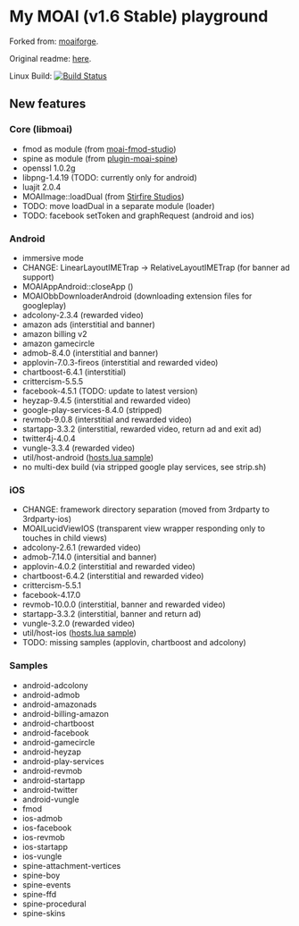 # My MOAI (v1.6 Stable) playground

Forked from: [moaiforge](https://github.com/moaiforge/moai-sdk).

Original readme: [here](https://github.com/moaiforge/moai-sdk/blob/1.6-stable/README.md).

Linux Build: [![Build Status](https://api.travis-ci.org/btatarov/moai-sdk.svg?branch=postmorph)](https://travis-ci.org/btatarov/moai-sdk)

## New features

### Core (libmoai)
* fmod as module (from [moai-fmod-studio](https://github.com/Vavius/moai-fmod-studio))
* spine as module (from [plugin-moai-spine](https://github.com/Vavius/plugin-moai-spine))
* openssl 1.0.2g
* libpng-1.4.19 (TODO: currently only for android)
* luajit 2.0.4
* MOAIImage::loadDual (from [Stirfire Studios](https://github.com/StirfireStudios/moai-dev))
* TODO: move loadDual in a separate module (loader)
* TODO: facebook setToken and graphRequest (android and ios)

### Android
* immersive mode
* CHANGE: LinearLayoutIMETrap -> RelativeLayoutIMETrap (for banner ad support)
* MOAIAppAndroid::closeApp ()
* MOAIObbDownloaderAndroid (downloading extension files for googleplay)
* adcolony-2.3.4 (rewarded video)
* amazon ads (interstitial and banner)
* amazon billing v2
* amazon gamecircle
* admob-8.4.0 (interstitial and banner)
* applovin-7.0.3-fireos (interstitial and rewarded video)
* chartboost-6.4.1 (interstitial)
* crittercism-5.5.5
* facebook-4.5.1 (TODO: update to latest version)
* heyzap-9.4.5 (interstitial and rewarded video)
* google-play-services-8.4.0 (stripped)
* revmob-9.0.8 (interstitial and rewarded video)
* startapp-3.3.2 (interstitial, rewarded video, return ad and exit ad)
* twitter4j-4.0.4
* vungle-3.3.4 (rewarded video)
* util/host-android ([hosts.lua sample](https://github.com/btatarov/moai-sdk/blob/postmorph/util/host-android/hosts.lua.sample))
* no multi-dex build (via stripped google play services, see strip.sh)

### iOS
* CHANGE: framework directory separation (moved from 3rdparty to 3rdparty-ios)
* MOAILucidViewIOS (transparent view wrapper responding only to touches in child views)
* adcolony-2.6.1 (rewarded video)
* admob-7.14.0 (intersitial and banner)
* applovin-4.0.2 (interstitial and rewarded video)
* chartboost-6.4.2 (interstitial and rewarded video)
* crittercism-5.5.1
* facebook-4.17.0
* revmob-10.0.0 (interstitial, banner and rewarded video)
* startapp-3.3.2 (interstitial, banner and return ad)
* vungle-3.2.0 (rewarded video)
* util/host-ios ([hosts.lua sample](https://github.com/btatarov/moai-sdk/blob/postmorph/util/host-ios/hosts.lua.sample))
* TODO: missing samples (applovin, chartboost and adcolony)

### Samples
* android-adcolony
* android-admob
* android-amazonads
* android-billing-amazon
* android-chartboost
* android-facebook
* android-gamecircle
* android-heyzap
* android-play-services
* android-revmob
* android-startapp
* android-twitter
* android-vungle
* fmod
* ios-admob
* ios-facebook
* ios-revmob
* ios-startapp
* ios-vungle
* spine-attachment-vertices
* spine-boy
* spine-events
* spine-ffd
* spine-procedural
* spine-skins
